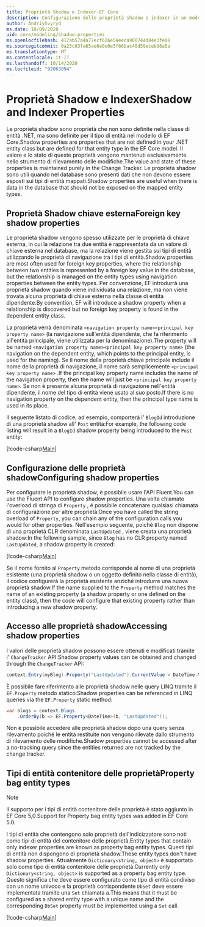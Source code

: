 ```yaml
---
title: Proprietà Shadow e Indexer-EF Core
description: Configurazione delle proprietà shadow e indexer in un modello di Entity Framework Core
author: AndriySvyryd
ms.date: 10/09/2020
uid: core/modeling/shadow-properties
ms.openlocfilehash: 417ab57a4a77ecf626e54eeca900744d84e3fe08
ms.sourcegitcommit: 0a25c03fa65ae6e0e0e3f66bac48d59eceb96a5a
ms.translationtype: MT
ms.contentlocale: it-IT
ms.lasthandoff: 10/14/2020
ms.locfileid: "92063894"
---
```

# <a name="shadow-and-indexer-properties"></a><span data-ttu-id="10fc6-103">Proprietà Shadow e Indexer</span><span class="sxs-lookup"><span data-stu-id="10fc6-103">Shadow and Indexer Properties</span></span>

<span data-ttu-id="10fc6-104">Le proprietà shadow sono proprietà che non sono definite nella classe di entità .NET, ma sono definite per il tipo di entità nel modello di EF Core.</span><span class="sxs-lookup"><span data-stu-id="10fc6-104">Shadow properties are properties that are not defined in your .NET entity class but are defined for that entity type in the EF Core model.</span></span> <span data-ttu-id="10fc6-105">Il valore e lo stato di queste proprietà vengono mantenuti esclusivamente nello strumento di rilevamento delle modifiche.</span><span class="sxs-lookup"><span data-stu-id="10fc6-105">The value and state of these properties is maintained purely in the Change Tracker.</span></span> <span data-ttu-id="10fc6-106">Le proprietà shadow sono utili quando nel database sono presenti dati che non devono essere esposti sui tipi di entità mappati.</span><span class="sxs-lookup"><span data-stu-id="10fc6-106">Shadow properties are useful when there is data in the database that should not be exposed on the mapped entity types.</span></span>

## <a name="foreign-key-shadow-properties"></a><span data-ttu-id="10fc6-107">Proprietà Shadow chiave esterna</span><span class="sxs-lookup"><span data-stu-id="10fc6-107">Foreign key shadow properties</span></span>

<span data-ttu-id="10fc6-108">Le proprietà shadow vengono spesso utilizzate per le proprietà di chiave esterna, in cui la relazione tra due entità è rappresentata da un valore di chiave esterna nel database, ma la relazione viene gestita sui tipi di entità utilizzando le proprietà di navigazione tra i tipi di entità.</span><span class="sxs-lookup"><span data-stu-id="10fc6-108">Shadow properties are most often used for foreign key properties, where the relationship between two entities is represented by a foreign key value in the database, but the relationship is managed on the entity types using navigation properties between the entity types.</span></span> <span data-ttu-id="10fc6-109">Per convenzione, EF introdurrà una proprietà shadow quando viene individuata una relazione, ma non viene trovata alcuna proprietà di chiave esterna nella classe di entità dipendente.</span><span class="sxs-lookup"><span data-stu-id="10fc6-109">By convention, EF will introduce a shadow property when a relationship is discovered but no foreign key property is found in the dependent entity class.</span></span>

<span data-ttu-id="10fc6-110">La proprietà verrà denominata `<navigation property name><principal key property name>` (la navigazione sull'entità dipendente, che fa riferimento all'entità principale, viene utilizzata per la denominazione).</span><span class="sxs-lookup"><span data-stu-id="10fc6-110">The property will be named `<navigation property name><principal key property name>` (the navigation on the dependent entity, which points to the principal entity, is used for the naming).</span></span> <span data-ttu-id="10fc6-111">Se il nome della proprietà chiave principale include il nome della proprietà di navigazione, il nome sarà semplicemente `<principal key property name>` .</span><span class="sxs-lookup"><span data-stu-id="10fc6-111">If the principal key property name includes the name of the navigation property, then the name will just be `<principal key property name>`.</span></span> <span data-ttu-id="10fc6-112">Se non è presente alcuna proprietà di navigazione nell'entità dipendente, il nome del tipo di entità viene usato al suo posto.</span><span class="sxs-lookup"><span data-stu-id="10fc6-112">If there is no navigation property on the dependent entity, then the principal type name is used in its place.</span></span>

<span data-ttu-id="10fc6-113">Il seguente listato di codice, ad esempio, comporterà l' `BlogId` introduzione di una proprietà shadow all' `Post` entità:</span><span class="sxs-lookup"><span data-stu-id="10fc6-113">For example, the following code listing will result in a `BlogId` shadow property being introduced to the `Post` entity:</span></span>

[!code-csharp[Main](../../../samples/core/Modeling/Conventions/ShadowForeignKey.cs?name=Conventions&highlight=21-23)]

## <a name="configuring-shadow-properties"></a><span data-ttu-id="10fc6-114">Configurazione delle proprietà shadow</span><span class="sxs-lookup"><span data-stu-id="10fc6-114">Configuring shadow properties</span></span>

<span data-ttu-id="10fc6-115">Per configurare le proprietà shadow, è possibile usare l'API Fluent.</span><span class="sxs-lookup"><span data-stu-id="10fc6-115">You can use the Fluent API to configure shadow properties.</span></span> <span data-ttu-id="10fc6-116">Una volta chiamato l'overload di stringa di `Property` , è possibile concatenare qualsiasi chiamata di configurazione per altre proprietà.</span><span class="sxs-lookup"><span data-stu-id="10fc6-116">Once you have called the string overload of `Property`, you can chain any of the configuration calls you would for other properties.</span></span> <span data-ttu-id="10fc6-117">Nell'esempio seguente, poiché `Blog` non dispone di una proprietà CLR denominata `LastUpdated` , viene creata una proprietà shadow:</span><span class="sxs-lookup"><span data-stu-id="10fc6-117">In the following sample, since `Blog` has no CLR property named `LastUpdated`, a shadow property is created:</span></span>

[!code-csharp[Main](../../../samples/core/Modeling/FluentAPI/ShadowProperty.cs?name=ShadowProperty&highlight=8)]

<span data-ttu-id="10fc6-118">Se il nome fornito al `Property` metodo corrisponde al nome di una proprietà esistente (una proprietà shadow o un oggetto definito nella classe di entità), il codice configurerà la proprietà esistente anziché introdurre una nuova proprietà shadow.</span><span class="sxs-lookup"><span data-stu-id="10fc6-118">If the name supplied to the `Property` method matches the name of an existing property (a shadow property or one defined on the entity class), then the code will configure that existing property rather than introducing a new shadow property.</span></span>

## <a name="accessing-shadow-properties"></a><span data-ttu-id="10fc6-119">Accesso alle proprietà shadow</span><span class="sxs-lookup"><span data-stu-id="10fc6-119">Accessing shadow properties</span></span>

<span data-ttu-id="10fc6-120">I valori delle proprietà shadow possono essere ottenuti e modificati tramite l' `ChangeTracker` API:</span><span class="sxs-lookup"><span data-stu-id="10fc6-120">Shadow property values can be obtained and changed through the `ChangeTracker` API:</span></span>

```csharp
context.Entry(myBlog).Property("LastUpdated").CurrentValue = DateTime.Now;
```

<span data-ttu-id="10fc6-121">È possibile fare riferimento alle proprietà shadow nelle query LINQ tramite il `EF.Property` metodo statico:</span><span class="sxs-lookup"><span data-stu-id="10fc6-121">Shadow properties can be referenced in LINQ queries via the `EF.Property` static method:</span></span>

```csharp
var blogs = context.Blogs
    .OrderBy(b => EF.Property<DateTime>(b, "LastUpdated"));
```

<span data-ttu-id="10fc6-122">Non è possibile accedere alle proprietà shadow dopo una query senza rilevamento poiché le entità restituite non vengono rilevate dallo strumento di rilevamento delle modifiche.</span><span class="sxs-lookup"><span data-stu-id="10fc6-122">Shadow properties cannot be accessed after a no-tracking query since the entities returned are not tracked by the change tracker.</span></span>

## <a name="property-bag-entity-types"></a><span data-ttu-id="10fc6-123">Tipi di entità contenitore delle proprietà</span><span class="sxs-lookup"><span data-stu-id="10fc6-123">Property bag entity types</span></span>

> [!NOTE]
> <span data-ttu-id="10fc6-124">Il supporto per i tipi di entità contenitore delle proprietà è stato aggiunto in EF Core 5,0.</span><span class="sxs-lookup"><span data-stu-id="10fc6-124">Support for Property bag entity types was added in EF Core 5.0.</span></span>

<span data-ttu-id="10fc6-125">I tipi di entità che contengono solo proprietà dell'indicizzatore sono noti come tipi di entità del contenitore delle proprietà.</span><span class="sxs-lookup"><span data-stu-id="10fc6-125">Entity types that contain only indexer properties are known as property bag entity types.</span></span> <span data-ttu-id="10fc6-126">Questi tipi di entità non dispongono di proprietà shadow.</span><span class="sxs-lookup"><span data-stu-id="10fc6-126">These entity types don't have shadow properties.</span></span> <span data-ttu-id="10fc6-127">Attualmente `Dictionary<string, object>` è supportato solo come tipo di entità contenitore delle proprietà.</span><span class="sxs-lookup"><span data-stu-id="10fc6-127">Currently only `Dictionary<string, object>` is supported as a property bag entity type.</span></span> <span data-ttu-id="10fc6-128">Questo significa che deve essere configurato come tipo di entità condiviso con un nome univoco e la proprietà corrispondente `DbSet` deve essere implementata tramite una `Set` chiamata a.</span><span class="sxs-lookup"><span data-stu-id="10fc6-128">This means that it must be configured as a shared entity type with a unique name and the corresponding `DbSet` property must be implemented using a `Set` call.</span></span>

[!code-csharp[Main](../../../samples/core/Modeling/FluentAPI/SharedType.cs?name=SharedType&highlight=3,7)]
